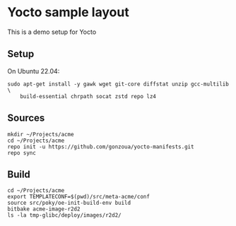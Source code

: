 # Yocto sample layout

This is a demo setup for Yocto 

## Setup

On Ubuntu 22.04:

```
sudo apt-get install -y gawk wget git-core diffstat unzip gcc-multilib \
    build-essential chrpath socat zstd repo lz4
```

## Sources

```
mkdir ~/Projects/acme
cd ~/Projects/acme
repo init -u https://github.com/gonzoua/yocto-manifests.git
repo sync
```

## Build

```
cd ~/Projects/acme
export TEMPLATECONF=$(pwd)/src/meta-acme/conf
source src/poky/oe-init-build-env build
bitbake acme-image-r2d2
ls -la tmp-glibc/deploy/images/r2d2/
```
